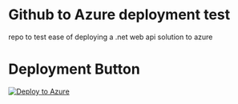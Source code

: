 # Github to Azure deployment test
repo to test ease of deploying a .net web api solution to azure


# Deployment Button
[![Deploy to Azure](http://azuredeploy.net/deploybutton.png)](https://azuredeploy.net/?repository=https://github.com/mebjas/github-to-azure-deployment-test)
